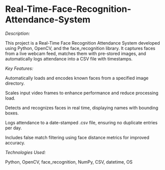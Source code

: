 # Real-Time-Face-Recognition-Attendance-System

*Description:*

This project is a Real-Time Face Recognition Attendance System developed using Python, OpenCV, and the face_recognition library. It captures faces from a live webcam feed, matches them with pre-stored images, and automatically logs attendance into a CSV file with timestamps.

*Key Features:*

Automatically loads and encodes known faces from a specified image directory.

Scales input video frames to enhance performance and reduce processing load.

Detects and recognizes faces in real time, displaying names with bounding boxes.

Logs attendance to a date-stamped .csv file, ensuring no duplicate entries per day.

Includes false match filtering using face distance metrics for improved accuracy.

*Technologies Used:*

Python, OpenCV, face_recognition, NumPy, CSV, datetime, OS
